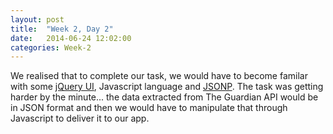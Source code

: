 ```yaml
---
layout: post
title:  "Week 2, Day 2"
date:   2014-06-24 12:02:00
categories: Week-2
---
```


We realised that to complete our task, we would have to become familar with some <a href="http://jqueryui.com/">jQuery UI</a>, Javascript language and <a href="http://json-p.org/">JSONP</a>. The task was getting harder by the minute... the data extracted from The Guardian API would be in JSON format and then we would have to manipulate that through Javascript to deliver it to our app.
